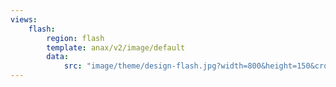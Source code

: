 ```yaml
---
views:
    flash:
        region: flash
        template: anax/v2/image/default
        data:
            src: "image/theme/design-flash.jpg?width=800&height=150&crop-to-fit&area=0,0,30,0"
---
```

